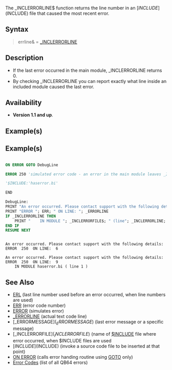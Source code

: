 The _INCLERRORLINE$ function returns the line number in an [$INCLUDE]($INCLUDE) file that caused the most recent error.



## Syntax

>  errline& = [_INCLERRORLINE](_INCLERRORLINE)


## Description

* If the last error occurred in the main module, _INCLERRORLINE returns 0.
* By checking _INCLERRORLINE you can report exactly what line inside an included module caused the last error.


## Availability

* **Version 1.1 and up**.


## Example(s)

## Example(s)


```vb

ON ERROR GOTO DebugLine

ERROR 250 'simulated error code - an error in the main module leaves _INCLERRORLINE empty (= 0)

'$INCLUDE:'haserror.bi'

END

DebugLine:
PRINT "An error occurred. Please contact support with the following details:
PRINT "ERROR "; ERR; " ON LINE: "; _ERRORLINE
IF _INCLERRORLINE THEN
    PRINT "    IN MODULE "; _INCLERRORFILE$; " (line"; _INCLERRORLINE; ")"
END IF
RESUME NEXT 

```

```text

An error occurred. Please contact support with the following details:
ERROR  250  ON LINE:  6

An error occurred. Please contact support with the following details:
ERROR  250  ON LINE:  9
    IN MODULE haserror.bi ( line 1 )

```



## See Also

* [ERL](ERL) (last line number used before an error occurred, when line numbers are used) 
* [ERR](ERR) (error code number) 
* [ERROR](ERROR) (simulates error)
* [_ERRORLINE](_ERRORLINE) (actual text code line)
* [_ERRORMESSAGE$](_ERRORMESSAGE$) (last error message or a specific message)
* [_INCLERRORFILE$](_INCLERRORFILE$) (name of [$INCLUDE](INCLUDE) file where error occurred, when $INCLUDE files are used
* [$INCLUDE]($INCLUDE) (invoke a source code file to be inserted at that point)
* [ON ERROR](ON-ERROR) (calls error handing routine using [GOTO](GOTO) only)
* [Error Codes](ERROR-Codes) (list of all QB64 errors)





